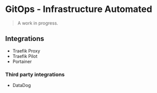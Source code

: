 # GitOps - Infrastructure Automated

> A work in progress.

## Integrations

- Traefik Proxy
- Traefik Pilot
- Portainer

### Third party integrations

- DataDog
